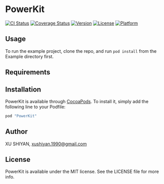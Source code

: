 # PowerKit

[![CI Status](http://img.shields.io/travis/xushiyan/PowerKit.svg?style=flat)](https://travis-ci.org/xushiyan/PowerKit)
[![Coverage Status](https://coveralls.io/repos/xushiyan/PowerKit/badge.svg?branch=master&service=github)](https://coveralls.io/github/xushiyan/PowerKit?branch=master)
[![Version](https://img.shields.io/cocoapods/v/PowerKit.svg?style=flat)](http://cocoapods.org/pods/PowerKit)
[![License](https://img.shields.io/cocoapods/l/PowerKit.svg?style=flat)](http://cocoapods.org/pods/PowerKit)
[![Platform](https://img.shields.io/cocoapods/p/PowerKit.svg?style=flat)](http://cocoapods.org/pods/PowerKit)

## Usage

To run the example project, clone the repo, and run `pod install` from the Example directory first.

## Requirements

## Installation

PowerKit is available through [CocoaPods](http://cocoapods.org). To install
it, simply add the following line to your Podfile:

```ruby
pod "PowerKit"
```

## Author

XU SHIYAN, xushiyan.1990@gmail.com

## License

PowerKit is available under the MIT license. See the LICENSE file for more info.
